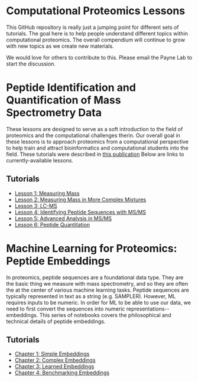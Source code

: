 # Computational Proteomics Lessons
This GitHub repository is really just a jumping point for different sets of tutorials. The goal here is to help people understand different topics within computational proteomics. The overall compendium will continue to grow with new topics as we create new materials.

We would love for others to contribute to this. Please email the Payne Lab to start the discussion.

# Peptide Identification and Quantification of Mass Spectrometry Data
These lessons are designed to serve as a soft introduction to the field of proteomics and the computational challenges therin. Our overall goal in these lessons is to approach proteomics from a computational perspective to help train and attract bioinformatics and computational students into the field. These tutorials were described in [this publication](https://pubs.acs.org/doi/10.1021/jasms.4c00185) Below are links to currently-available lessons.

## Tutorials
- [Lesson 1: Measuring Mass](https://colab.research.google.com/drive/1sDMcPdqfggWA1vrD4Odtruw_0owKnIMy#scrollTo=r5-iy9OnBs5f)
- [Lesson 2: Measuring Mass in More Complex Mixtures](https://colab.research.google.com/drive/15cwLXSNBbVSGe1tdFB-VikMSgGXdmkKp#scrollTo=LkIJmJP3fDK3)
- [Lesson 3: LC-MS ](https://colab.research.google.com/drive/1SvigFgC8POvbZAHoMMW5u2XQLjw11_sm)
- [Lesson 4: Identifying Peptide Sequences with MS/MS](https://colab.research.google.com/drive/13WEV58HpkY7f0kFi2BA5ia5p0XZCL3Cq)
- [Lesson 5: Advanced Analysis in MS/MS](https://colab.research.google.com/drive/1Weihp1oRIgiXaKwulyeGAcSAuUjb9ihl?usp=sharing)
- [Lesson 6: Peptide Quantitation](https://colab.research.google.com/drive/1ljYg1u1pJiv0pIQ0CrDDB5b0egdkj2hz?usp=sharing)

# Machine Learning for Proteomics: Peptide Embeddings
In proteomics, peptide sequences are a foundational data type. They are the basic thing we measure with mass spectrometry, and so they are often the at the center of various machine learning tasks. Peptide sequences are typically represented in text as a string (e.g. SAMPLER). However, ML requires inputs to be numeric. In order for ML to be able to use our data, we need to first convert the sequences into numeric representations-- embeddings. This series of notebooks covers the philosophical and technical details of peptide embeddings.

## Tutorials
- [Chapter 1: Simple Embeddings](https://colab.research.google.com/drive/16X24UTXu850_VKFmL3lXztfjqunF4Ck2?usp=sharing)
- [Chapter 2: Complex Embeddings](https://colab.research.google.com/drive/1QkCKxmyYcMnaeT7V2VTyGdo0IyxtjirV?usp=sharing)
- [Chapter 3: Learned Embeddings](https://colab.research.google.com/drive/1e3E8HcGstGyOznk98vBaUFa3DqVLQMlM?usp=sharing)
- [Chapter 4: Benchmarking Embeddings](https://colab.research.google.com/drive/1IGVbs4i3YIEAMWcezbBX35Slsn8ioV17?usp=sharing)
